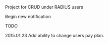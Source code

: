 Project for CRUD under RADIUS users

Begin new notification

TODO

2015.01.23
Add ability to change users pay plan.



